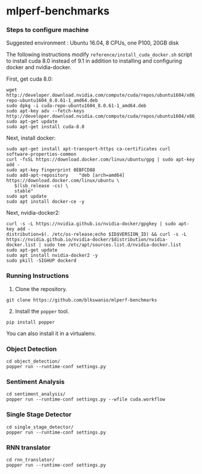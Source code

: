 # mlperf-benchmarks

### Steps to configure machine
Suggested environment : Ubuntu 16.04, 8 CPUs, one P100, 20GB disk

The following instructions modify `reference/install_cuda_docker.sh` script to install cuda 8.0 instead of 9.1 in addition to installing and configuring docker and nvidia-docker.

First, get cuda 8.0:

    wget http://developer.download.nvidia.com/compute/cuda/repos/ubuntu1604/x86_64/cuda-repo-ubuntu1604_8.0.61-1_amd64.deb
    sudo dpkg -i cuda-repo-ubuntu1604_8.0.61-1_amd64.deb
    sudo apt-key adv --fetch-keys http://developer.download.nvidia.com/compute/cuda/repos/ubuntu1604/x86_64/7fa2af80.pub
    sudo apt-get update
    sudo apt-get install cuda-8.0

Next, install docker:

    sudo apt-get install apt-transport-https ca-certificates curl software-properties-common
    curl -fsSL https://download.docker.com/linux/ubuntu/gpg | sudo apt-key add -
    sudo apt-key fingerprint 0EBFCD88
    sudo add-apt-repository    "deb [arch=amd64] https://download.docker.com/linux/ubuntu \
       $(lsb_release -cs) \
       stable"
    sudo apt update
    sudo apt install docker-ce -y


Next, nvidia-docker2:

    curl -s -L https://nvidia.github.io/nvidia-docker/gpgkey | sudo apt-key add -
    distribution=$(. /etc/os-release;echo $ID$VERSION_ID) && curl -s -L https://nvidia.github.io/nvidia-docker/$distribution/nvidia-docker.list | sudo tee /etc/apt/sources.list.d/nvidia-docker.list
    sudo apt-get update
    sudo apt install nvidia-docker2 -y
    sudo pkill -SIGHUP dockerd
    
### Running Instructions

1. Clone the repository.
```
git clone https://github.com/blkswanio/mlperf-benchmarks
```

2. Install the `popper` tool.
```
pip install popper
```
You can also install it in a virtualenv.

### Object Detection
```
cd object_detection/
popper run --runtime-conf settings.py
```

### Sentiment Analysis
```
cd sentiment_analysis/
popper run --runtime-conf settings.py --wfile cuda.workflow
```

### Single Stage Detector
```
cd single_stage_detector/
popper run --runtime-conf settings.py 
```

### RNN translator
```
cd rnn_translator/
popper run --runtime-conf settings.py
```
